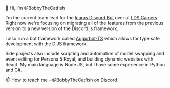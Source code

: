 👋 Hi, I’m @BobbyTheCatfish

I'm the current team lead for the [Icarus Discord Bot](https://github.com/LDS-Gamers-Studios/icarus5.5) over at [LDS Gamers](https://ldsgamers.com). Right now we're focusing on migrating all of the features from the previous version to a new version of the Discord.js framework.

I also run a bot framework called [Augurbot-TS](https://github.com/BobbyTheCatfish/augurbot) which allows for type safe development with the D.JS framework.

Side projects also include scripting and automation of model swapping and event editing for Persona 5 Royal, and building dynamic websites with React.
My main language is Node JS, but I have some experience in Python and C#.

📫 How to reach me - @BobbyTheCatfish on Discord
